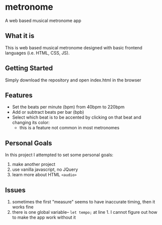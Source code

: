 # metronome
A web based musical metronome app

## What it is
This is web based musical metronome designed with basic frontend languages (i.e. HTML, CSS, JS).

## Getting Started
Simply download the repository and open index.html in the browser

## Features
* Set the beats per minute (bpm) from 40bpm to 220bpm
* Add or subtract beats per bar (bpb)
* Select which beat is to be accented by clicking on that beat and changing its color:
  * this is a feature not common in most metronomes

## Personal Goals
In this project I attempted to set some personal goals:
1. make another project
2. use vanilla javascript, no JQuery
3. learn more about HTML ```<audio>```

## Issues
1. sometimes the first "measure" seems to have inaccurate timing, then it works fine
2. there is one global variable– ```let tempo;``` at line 1. I cannot figure out how to make the app work without it
